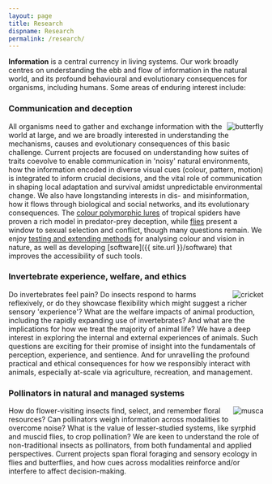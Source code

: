 ```yaml
---
layout: page
title: Research
dispname: Research
permalink: /research/
---
```


**Information** is a central currency in living systems. Our work broadly centres on understanding the ebb and flow of information in the natural world, and its profound behavioural and evolutionary consequences for organisms, including humans. Some areas of enduring interest include: 

### Communication and deception

<img src="{{ site.baseurl }}/assets/blog/res1.png" title="butterfly" class="profile" style="float:right;">

All organisms need to gather and exchange information with the world at large, and we are broadly interested in understanding the mechanisms, causes and evolutionary consequences of this basic challenge. Current projects are focused on understanding how suites of traits coevolve to enable communication in 'noisy' natural environments, how the information encoded in diverse visual cues (colour, pattern, motion) is integrated to inform crucial decisions, and the vital role of communication in shaping local adaptation and survival amidst unpredictable environmental change. We also have longstanding interests in dis- and misinformation, how it flows through biological and social networks, and its evolutionary consequences. The [colour polymorphic lures](https://www.google.com/search?tbm=isch&as_q=jewelled+spider) of tropical spiders have proven a rich model in predator-prey deception, while [flies](https://www.google.com/search?tbm=isch&as_q=fly+iridescent) present a window to sexual selection and conflict, though many questions remain. We enjoy [testing and extending methods](http://dx.doi.org/10.1093/beheco/ary017) for analysing colour and vision in nature, as well as developing [software]({{ site.url }}/software) that improves the accessibility of such tools. 

### Invertebrate experience, welfare, and ethics

<img src="{{ site.baseurl }}/assets/blog/cricket.png" title="cricket" class="profile" style="float:right;">

Do invertebrates feel pain? Do insects respond to harms reflexively, or do they showcase flexibility which might suggest a richer sensory 'experience'? What are the welfare impacts of animal production, including the rapidly expanding use of invertebrates? And what are the implications for how we treat the majority of animal life? We have a deep interest in exploring the internal and external experiences of animals. Such questions are exciting for their promise of insight into the fundamentals of perception, experience, and sentience. And for unravelling the profound practical and ethical consequences for how we responsibly interact with animals, especially at-scale via agriculture, recreation, and management. 

### Pollinators in natural and managed systems

<img src="{{ site.baseurl }}/assets/musca.png" title="musca" class="profile" style="float:right;">

How do flower-visiting insects find, select, and remember floral resources? Can pollinators weigh information across modalities to overcome noise? What is the value of lesser-studied systems, like syrphid and muscid flies, to crop pollination? We are keen to understand the role of non-traditional insects as pollinators, from both fundamental and applied perspectives. Current projects span floral foraging and sensory ecology in flies and butterflies, and how cues across modalities reinforce and/or interfere to affect decision-making.

